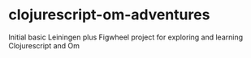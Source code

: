 # clojurescript-om-adventures
Initial basic Leiningen plus Figwheel project for exploring and learning Clojurescript and Om
